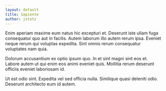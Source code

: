 ```yaml
---
layout: default
title: Sapiente
author: jstotz
---
```


Enim aperiam maxime eum natus hic excepturi et. Deserunt iste ullam fuga consequatur quo aut in facilis. Autem laborum illo autem rerum ipsa. Eveniet neque rerum qui voluptas expedita. Sint omnis rerum consequatur voluptates nam quia.

Dolorum accusantium ex optio ipsum quo. In et sint magni sint eos et. Labore autem ut qui enim eos animi eveniet quis. Mollitia rerum deserunt officiis eveniet laboriosam id.

Ut est odio sint. Expedita vel sed officia nulla. Similique quasi deleniti odio. Deserunt architecto eum id autem.
